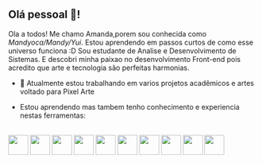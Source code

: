 ## Olá pessoal 👋! 

Ola a todos! Me chamo Amanda,porem sou conhecida como *Mandyoca/Mandy/Yui*.
Estou aprendendo em passos curtos de como esse universo funciona :D
Sou estudante de Analise e Desenvolvimento de Sistemas.
E descobri minha paixao no desenvolvimento Front-end pois acredito que arte e tecnologia são perfeitas harmonias.

- 🔭 Atualmente estou trabalhando em varios projetos acadêmicos e artes voltado para Pixel Arte

- Estou aprendendo mas tambem tenho conhecimento e experiencia nestas ferramentas:
<div style="display: inline_block"><br>
<img src="https://cdn.jsdelivr.net/gh/devicons/devicon/icons/html5/html5-plain-wordmark.svg" width="40" height="40"/>            
<img src="https://cdn.jsdelivr.net/gh/devicons/devicon/icons/css3/css3-plain-wordmark.svg" width="40" height="40"/>         
<img src="https://cdn.jsdelivr.net/gh/devicons/devicon/icons/javascript/javascript-plain.svg" width="40" height="40"/>            
<img src="https://cdn.jsdelivr.net/gh/devicons/devicon/icons/bootstrap/bootstrap-plain-wordmark.svg" width="40" height="40" />           
<img src="https://cdn.jsdelivr.net/gh/devicons/devicon/icons/tailwindcss/tailwindcss-plain.svg" width="40" height="40" />        
<img src="https://cdn.jsdelivr.net/gh/devicons/devicon/icons/mysql/mysql-plain-wordmark.svg" width="40" height="40" />             
<img src="https://cdn.jsdelivr.net/gh/devicons/devicon/icons/git/git-plain-wordmark.svg" width="40" height="40" />          
<img src="https://cdn.jsdelivr.net/gh/devicons/devicon/icons/photoshop/photoshop-line.svg"  width="40" height="40"  />            
<img src="https://cdn.jsdelivr.net/gh/devicons/devicon/icons/illustrator/illustrator-plain.svg"  width="40" height="40"/>
<img src="https://cdn.jsdelivr.net/gh/devicons/devicon/icons/linux/linux-original.svg" width="40" height="40"/>
</div>
        


